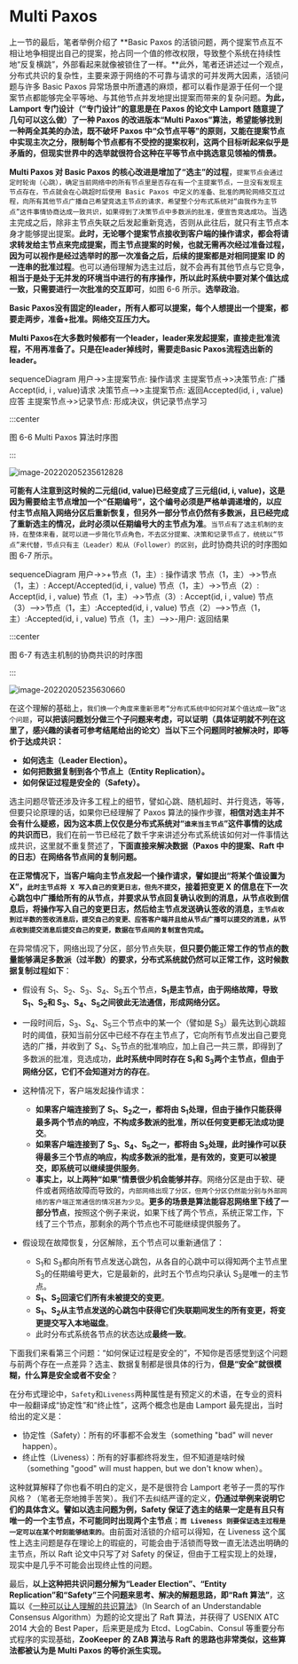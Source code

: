 # Multi Paxos

上一节的最后，笔者举例介绍了 **Basic Paxos 的活锁问题，两个提案节点互不相让地争相提出自己的提案，抢占同一个值的修改权限，导致整个系统在持续性地“反复横跳”，外部看起来就像被锁住了一样。**此外，笔者还讲述过一个观点，分布式共识的复杂性，主要来源于网络的不可靠与请求的可并发两大因素，活锁问题与许多 Basic Paxos 异常场景中所遭遇的麻烦，都可以看作是源于任何一个提案节点都能够完全平等地、与其他节点并发地提出提案而带来的复杂问题。**为此，Lamport 专门设计（“专门设计”的意思是在 Paxos 的论文中 Lamport 随意提了几句可以这么做）了一种 Paxos 的改进版本“Multi Paxos”算法，希望能够找到一种两全其美的办法，既不破坏 Paxos 中“众节点平等”的原则，又能在提案节点中实现主次之分，限制每个节点都有不受控的提案权利，这两个目标听起来似乎是矛盾的，但现实世界中的选举就很符合这种在平等节点中挑选意见领袖的情景。**



**Multi Paxos 对 Basic Paxos 的核心改进是增加了“选主”的过程**，`提案节点会通过定时轮询（心跳），确定当前网络中的所有节点里是否存在有一个主提案节点，一旦没有发现主节点存在，节点就会在心跳超时后使用 Basic Paxos 中定义的准备、批准的两轮网络交互过程，向所有其他节点广播自己希望竞选主节点的请求，希望整个分布式系统对“由我作为主节点”这件事情协商达成一致共识，如果得到了决策节点中多数派的批准，便宣告竞选成功`。当选主完成之后，除非主节点失联之后发起重新竞选，否则从此往后，就只有主节点本身才能够提出提案。**此时，无论哪个提案节点接收到客户端的操作请求，都会将请求转发给主节点来完成提案，而主节点提案的时候，也就无需再次经过准备过程，因为可以视作是经过选举时的那一次准备之后，后续的提案都是对相同提案 ID 的一连串的批准过程**。也可以通俗理解为选主过后，就不会再有其他节点与它竞争，**相当于是处于无并发的环境当中进行的有序操作，所以此时系统中要对某个值达成一致，只需要进行一次批准的交互即可**，如图 6-6 所示。**选举政治**。



**Basic Paxos没有固定的leader，所有人都可以提案，每个人想提出一个提案，都要走两步，准备+批准。网络交互压力大。**

**Multi Paxos在大多数时候都有一个leader，leader来发起提案，直接走批准流程，不用再准备了。只是在leader掉线时，需要走Basic Paxos流程选出新的leader。**



<mermaid style="margin-bottom: 0px">
sequenceDiagram
    用户->>主提案节点: 操作请求
	主提案节点->>决策节点: 广播Accept(id, i , value)请求
	决策节点-->>主提案节点: 返回Accepted(id, i , value)应答
	主提案节点->>记录节点: 形成决议，供记录节点学习
</mermaid>

:::center

图 6-6 Multi Paxos 算法时序图

:::

![image-20220205235612828](../../../图片1/image-20220205235612828.png)

**可能有人注意到这时候的二元组(id, value)已经变成了三元组(id, i, value)，这是因为需要给主节点增加一个“任期编号”，这个编号必须是严格单调递增的，以应付主节点陷入网络分区后重新恢复，但另外一部分节点仍然有多数派，且已经完成了重新选主的情况，此时必须以任期编号大的主节点为准**。`当节点有了选主机制的支持，在整体来看，就可以进一步简化节点角色，不去区分提案、决策和记录节点了，统统以“节点”来代替，节点只有主（Leader）和从（Follower）的区别`，此时协商共识的时序图如图 6-7 所示。

<mermaid style="margin-bottom: 0px">
sequenceDiagram
    用户->>+节点（1，主）: 操作请求
    节点（1，主）->>节点（1，主）: Accept/Accepted(id, i , value)
	节点（1，主）->>节点（2）: Accept(id, i , value)
	节点（1，主）->>节点（3）: Accept(id, i , value)
	节点（3）-->>节点（1，主）:Accepted(id, i , value)
	节点（2）-->>节点（1，主）:Accepted(id, i , value)
	节点（1，主）-->>-用户: 返回结果

</mermaid>

:::center

图 6-7 有选主机制的协商共识的时序图

:::

![image-20220205235630660](../../../图片1/image-20220205235630660.png)

在这个理解的基础上，`我们换一个角度来重新思考“分布式系统中如何对某个值达成一致”这个问题`，**可以把该问题划分做三个子问题来考虑，可以证明（具体证明就不列在这里了，感兴趣的读者可参考结尾给出的论文）当以下三个问题同时被解决时，即等价于达成共识：**

- **如何选主（Leader Election）。**
- **如何把数据复制到各个节点上（Entity Replication）。**
- **如何保证过程是安全的（Safety）。**

选主问题尽管还涉及许多工程上的细节，譬如心跳、随机超时、并行竞选，等等，但要只论原理的话，如果你已经理解了 Paxos 算法的操作步骤，**相信对选主并不会有什么疑惑，因为这本质上仅仅是分布式系统对“`谁来当主节点`”这件事情的达成的共识而已**，我们在前一节已经花了数千字来讲述分布式系统该如何对一件事情达成共识，这里就不重复赘述了，**下面直接来解决数据（Paxos 中的提案、Raft 中的日志）在网络各节点间的复制问题。**



**在正常情况下，当客户端向主节点发起一个操作请求，譬如提出“将某个值设置为 X”，`此时主节点将 X 写入自己的变更日志，但先不提交`，接着把变更 X 的信息在下一次心跳包中广播给所有的从节点，并要求从节点回复确认收到的消息，从节点收到信息后，将操作写入自己的变更日志，然后给主节点发送确认签收的消息，`主节点收到过半数的签收消息后，提交自己的变更、应答客户端并且给从节点广播可以提交的消息，从节点收到提交消息后提交自己的变更，数据在节点间的复制宣告完成`。**



在异常情况下，网络出现了分区，部分节点失联，**但只要仍能正常工作的节点的数量能够满足多数派（过半数）的要求，分布式系统就仍然可以正常工作，这时候数据复制过程如下**：

- 假设有 S<sub>1</sub>、S<sub>2</sub>、S<sub>3</sub>、S<sub>4</sub>、S<sub>5</sub>五个节点，**S<sub>1</sub>是主节点，由于网络故障，导致 S<sub>1</sub>、S<sub>2</sub>和 S<sub>3</sub>、S<sub>4</sub>、S<sub>5</sub>之间彼此无法通信，形成网络分区。**

- 一段时间后，S<sub>3</sub>、S<sub>4</sub>、S<sub>5</sub>三个节点中的某一个（譬如是 S<sub>3</sub>）最先达到心跳超时的阈值，获知当前分区中已经不存在主节点了，它向所有节点发出自己要竞选的广播，并收到了 S<sub>4</sub>、S<sub>5</sub>节点的批准响应，加上自己一共三票，即得到了多数派的批准，竞选成功，**此时系统中同时存在 S<sub>1</sub>和 S<sub>3</sub>两个主节点，但由于网络分区，它们不会知道对方的存在**。
- 这种情况下，客户端发起操作请求：
  - **如果客户端连接到了 S<sub>1</sub>、S<sub>2</sub>之一，都将由 S<sub>1</sub>处理，但由于操作只能获得最多两个节点的响应，不构成多数派的批准，所以任何变更都无法成功提交**。
  - **如果客户端连接到了 S<sub>3</sub>、S<sub>4</sub>、S<sub>5</sub>之一，都将由 S<sub>3</sub>处理，此时操作可以获得最多三个节点的响应，构成多数派的批准，是有效的，变更可以被提交，即系统可以继续提供服务**。
  - **事实上，以上两种“如果”情景很少机会能够并存**。网络分区是由于软、硬件或者网络故障而导致的，`内部网络出现了分区，但两个分区仍然能分别与外部网络的客户端正常通信的情况甚为少见`。**更多的场景是算法能容忍网络里下线了一部分节点**，按照这个例子来说，如果下线了两个节点，系统正常工作，下线了三个节点，那剩余的两个节点也不可能继续提供服务了。
- 假设现在故障恢复，分区解除，五个节点可以重新通信了：
  - S<sub>1</sub>和 S<sub>3</sub>都向所有节点发送心跳包，从各自的心跳中可以得知两个主节点里 S<sub>3</sub>的任期编号更大，它是最新的，此时五个节点均只承认 S<sub>3</sub>是唯一的主节点。
  - **S<sub>1</sub>、S<sub>2</sub>回滚它们所有未被提交的变更**。
  - **S<sub>1</sub>、S<sub>2</sub>从主节点发送的心跳包中获得它们失联期间发生的所有变更，将变更提交写入本地磁盘**。
  - 此时分布式系统各节点的状态达成**最终一致**。

下面我们来看第三个问题：“如何保证过程是安全的”，不知你是否感觉到这个问题与前两个存在一点差异？选主、数据复制都是很具体的行为，**但是“安全”就很模糊，什么算是安全或者不安全**？

在分布式理论中，`Safety`和`Liveness`两种属性是有预定义的术语，在专业的资料中一般翻译成“协定性”和“终止性”，这两个概念也是由 Lamport 最先提出，当时给出的定义是：

- 协定性（Safety）：所有的坏事都不会发生（something "bad" will never happen）。
- 终止性（Liveness）：所有的好事都终将发生，但不知道是啥时候（something "good" will must happen, but we don't know when）。

这种就算解释了你也看不明白的定义，是不是很符合 Lamport 老爷子一贯的写作风格？（笔者无奈地摊手苦笑）。我们不去纠结严谨的定义，**仍通过举例来说明它们的具体含义。譬如以选主问题为例，Safety 保证了选主的结果一定是有且只有唯一的一个主节点，不可能同时出现两个主节点**；**`而 Liveness 则要保证选主过程是一定可以在某个时刻能够结束的`**。由前面对活锁的介绍可以得知，在 Liveness 这个属性上选主问题是存在理论上的瑕疵的，可能会由于活锁而导致一直无法选出明确的主节点，所以 Raft 论文中只写了对 Safety 的保证，但由于工程实现上的处理，现实中是几乎不可能会出现终止性的问题。



最后，**以上这种把共识问题分解为“Leader Election”、“Entity Replication”和“Safety”三个问题来思考、解决的解题思路，即“Raft 算法”**，这篇以《[一种可以让人理解的共识算法](https://web.stanford.edu/~ouster/cgi-bin/papers/raft-atc14)》（In Search of an Understandable Consensus Algorithm）为题的论文提出了 Raft 算法，并获得了 USENIX ATC 2014 大会的 Best Paper，后来更是成为 Etcd、LogCabin、Consul 等重要分布式程序的实现基础，**ZooKeeper 的 ZAB 算法与 Raft 的思路也非常类似，这些算法都被认为是 Multi Paxos 的等价派生实现。**



